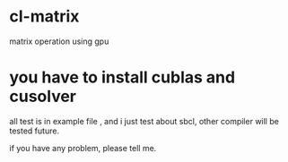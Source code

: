 # cl-matrix
matrix operation using gpu

# you have to install cublas and cusolver

all test is in example file , and i just test about sbcl, other compiler will be tested future.

if you have any problem, please tell me.
